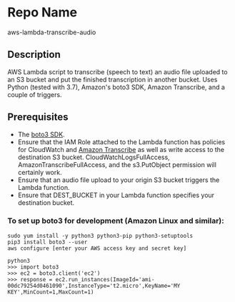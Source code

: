 Repo Name
=========
aws-lambda-transcribe-audio

Description
---------------
AWS Lambda script to transcribe (speech to text) an audio file uploaded to an S3 bucket and put the finished transcription in another bucket. Uses Python (tested with 3.7), Amazon's boto3 SDK, Amazon Transcribe, and a couple of triggers.

Prerequisites
---------------
* The [boto3 SDK](https://aws.amazon.com/sdk-for-python/).
* Ensure that the IAM Role attached to the Lambda function has policies for CloudWatch and [Amazon Transcribe](https://docs.aws.amazon.com/transcribe/index.html) as well as write access to the destination S3 bucket. CloudWatchLogsFullAccess, AmazonTranscribeFullAccess, and the s3.PutObject permission will certainly work.
* Ensure that an audio file upload to your origin S3 bucket triggers the Lambda function.
* Ensure that DEST_BUCKET in your Lambda function specifies your destination bucket.

### To set up boto3 for development (Amazon Linux and similar):
```
sudo yum install -y python3 python3-pip python3-setuptools
pip3 install boto3 --user
aws configure [enter your AWS access key and secret key]

python3
>>> import boto3
>>> ec2 = boto3.client('ec2')
>>> response = ec2.run_instances(ImageId='ami-00dc79254d0461090',InstanceType='t2.micro',KeyName='MY KEY',MinCount=1,MaxCount=1)
```
